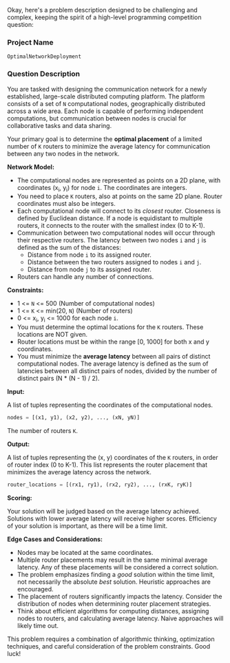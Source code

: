 Okay, here's a problem description designed to be challenging and complex, keeping the spirit of a high-level programming competition question:

### Project Name

`OptimalNetworkDeployment`

### Question Description

You are tasked with designing the communication network for a newly established, large-scale distributed computing platform. The platform consists of a set of `N` computational nodes, geographically distributed across a wide area. Each node is capable of performing independent computations, but communication between nodes is crucial for collaborative tasks and data sharing.

Your primary goal is to determine the **optimal placement** of a limited number of `K` routers to minimize the average latency for communication between any two nodes in the network.

**Network Model:**

*   The computational nodes are represented as points on a 2D plane, with coordinates (x<sub>i</sub>, y<sub>i</sub>) for node `i`. The coordinates are integers.
*   You need to place `K` routers, also at points on the same 2D plane. Router coordinates must also be integers.
*   Each computational node will connect to its *closest* router. Closeness is defined by Euclidean distance. If a node is equidistant to multiple routers, it connects to the router with the smallest index (0 to K-1).
*   Communication between two computational nodes will occur through their respective routers. The latency between two nodes `i` and `j` is defined as the sum of the distances:
    *   Distance from node `i` to its assigned router.
    *   Distance between the two routers assigned to nodes `i` and `j`.
    *   Distance from node `j` to its assigned router.
*   Routers can handle any number of connections.

**Constraints:**

*   1 <= `N` <= 500  (Number of computational nodes)
*   1 <= `K` <= min(20, `N`) (Number of routers)
*   0 <= x<sub>i</sub>, y<sub>i</sub> <= 1000 for each node `i`.
*   You must determine the optimal locations for the `K` routers. These locations are NOT given.
*   Router locations must be within the range [0, 1000] for both x and y coordinates.
*   You must minimize the **average latency** between all pairs of distinct computational nodes. The average latency is defined as the sum of latencies between all distinct pairs of nodes, divided by the number of distinct pairs (N * (N - 1) / 2).

**Input:**

A list of tuples representing the coordinates of the computational nodes.
```python
nodes = [(x1, y1), (x2, y2), ..., (xN, yN)]
```
The number of routers `K`.

**Output:**

A list of tuples representing the (x, y) coordinates of the `K` routers, in order of router index (0 to K-1). This list represents the router placement that minimizes the average latency across the network.

```python
router_locations = [(rx1, ry1), (rx2, ry2), ..., (rxK, ryK)]
```

**Scoring:**

Your solution will be judged based on the average latency achieved. Solutions with lower average latency will receive higher scores. Efficiency of your solution is important, as there will be a time limit.

**Edge Cases and Considerations:**

*   Nodes may be located at the same coordinates.
*   Multiple router placements may result in the same minimal average latency. Any of these placements will be considered a correct solution.
*   The problem emphasizes finding a *good* solution within the time limit, not necessarily the absolute *best* solution. Heuristic approaches are encouraged.
*   The placement of routers significantly impacts the latency. Consider the distribution of nodes when determining router placement strategies.
*   Think about efficient algorithms for computing distances, assigning nodes to routers, and calculating average latency. Naive approaches will likely time out.

This problem requires a combination of algorithmic thinking, optimization techniques, and careful consideration of the problem constraints. Good luck!
